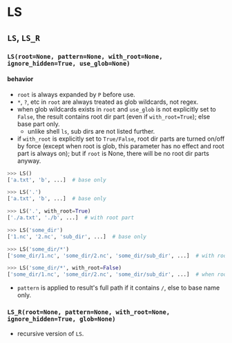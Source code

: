 # LS

## `LS`, `LS_R`

### `LS(root=None, pattern=None, with_root=None, ignore_hidden=True, use_glob=None)`

#### behavior

* `root` is always expanded by `P` before use.
* `*`, `?`, etc in `root` are always treated as glob wildcards, not regex.
* when glob wildcards exists in `root` and `use_glob` is not explicitly set to `False`, the result contains root dir part (even if `with_root=True`); else base part only.
    * unlike shell `ls`, sub dirs are not listed further.
* if `with_root` is explicitly set to `True/False`, root dir parts are turned on/off by force (except when root is glob, this parameter has no effect and root part is always on); but if `root` is None, there will be no root dir parts anyway. 


```python
>>> LS() 
['a.txt', 'b', ...]  # base only

>>> LS('.')
['a.txt', 'b', ...]  # base only

>>> LS('.', with_root=True)
['./a.txt', './b', ...]  # with root part

>>> LS('some_dir')
['1.nc', '2.nc', 'sub_dir', ...]  # base only

>>> LS('some_dir/*')
['some_dir/1.nc', 'some_dir/2.nc', 'some_dir/sub_dir', ...]  # with root part. sub dirs are not listed further.

>>> LS('some_dir/*', with_root=False)
['some_dir/1.nc', 'some_dir/2.nc', 'some_dir/sub_dir', ...]  # when root is glob, with_root has no effect.

```

* `pattern` is applied to result's full path if it contains `/`, else to base name only.


### `LS_R(root=None, pattern=None, with_root=None, ignore_hidden=True, glob=None)`

* recursive version of `LS`.
